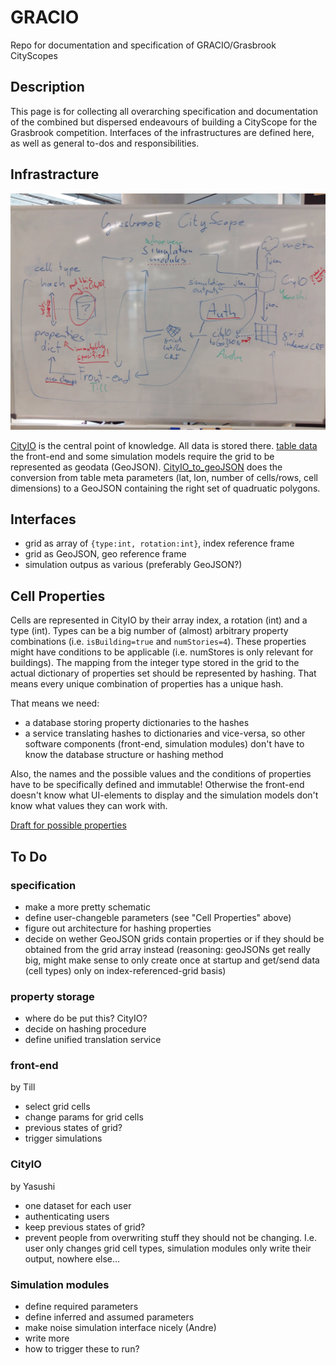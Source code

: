 # GRACIO
Repo for documentation and specification of GRACIO/Grasbrook CityScopes


## Description

This page is for collecting all overarching specification and documentation of the combined but dispersed endeavours of building a CityScope for the Grasbrook competition. Interfaces of the infrastructures are defined here, as well as general to-dos and responsibilities.

## Infrastracture

![architecture schematic](figures/infrastructure_schematic_wb.jpg "architecture schematic")

[CityIO](https://github.com/CityScope/CS_CityIO) is the central point of knowledge. All data is stored there. [table data](https://cityio.media.mit.edu/api/table/grasbrook/)
the front-end and some simulation models require the grid to be represented as geodata (GeoJSON). [CityIO_to_geoJSON](https://github.com/andredaa/city_io_to_geojson) does the conversion from table meta parameters (lat, lon, number of cells/rows, cell dimensions) to a GeoJSON containing the right set of quadruatic polygons.

## Interfaces

- grid as array of ```{type:int, rotation:int}```, index reference frame
- grid as GeoJSON, geo reference frame
- simulation outpus as various (preferably GeoJSON?)

## Cell Properties
Cells are represented in CityIO by their array index, a rotation (int) and a type (int).
Types can be a big number of (almost) arbitrary property combinations (i.e. ```isBuilding=true``` and ```numStories=4```). These properties might have conditions to be applicable (i.e. numStores is only relevant for buildings).
The mapping from the integer type stored in the grid to the actual dictionary of properties set should be represented by hashing. That means every unique combination of properties has a unique hash.

That means we need:
- a database storing property dictionaries to the hashes
- a service translating hashes to dictionaries and vice-versa, so other software components (front-end, simulation modules) don't have to know the database structure or hashing method

Also, the names and the possible values and the conditions of properties have to be specifically defined and immutable! Otherwise the front-end doesn't know what UI-elements to display and the simulation models don't know what values they can work with.

[Draft for possible properties](files/properties.csv)

## To Do

### specification
- make a more pretty schematic
- define user-changeble parameters (see "Cell Properties" above)
- figure out architecture for hashing properties
- decide on wether GeoJSON grids contain properties or if they should be obtained from the grid array instead (reasoning: geoJSONs get really big, might make sense to only create once at startup and get/send data (cell types) only on index-referenced-grid basis)

### property storage
- where do be put this? CityIO?
- decide on hashing procedure
- define unified translation service

### front-end
by Till
- select grid cells
- change params for grid cells
- previous states of grid?
- trigger simulations

### CityIO
by Yasushi
- one dataset for each user
- authenticating users
- keep previous states of grid?
- prevent people from overwriting stuff they should not be changing. I.e. user only changes grid cell types, simulation modules only write their output, nowhere else...

### Simulation modules
- define required parameters
- define inferred and assumed parameters
- make noise simulation interface nicely (Andre)
- write more
- how to trigger these to run?